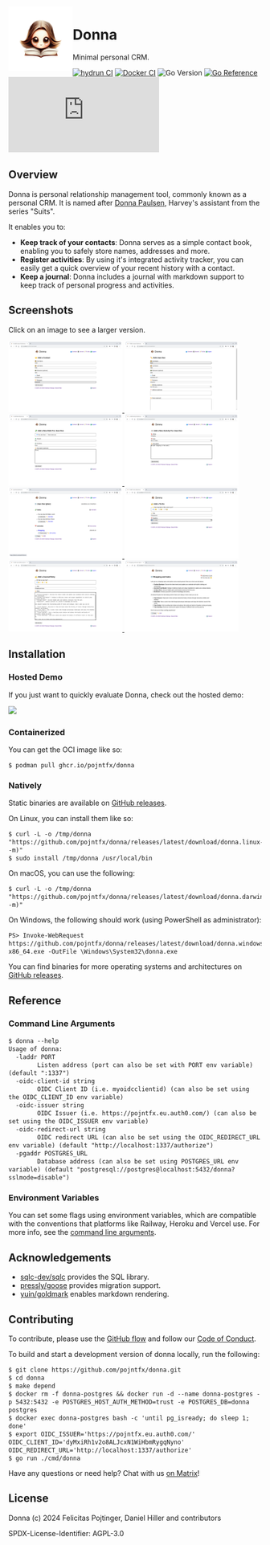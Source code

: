 <img alt="Project icon" style="vertical-align: middle;" src="./docs/icon.svg" width="128" height="128" align="left">

# Donna

Minimal personal CRM.

[![hydrun CI](https://github.com/pojntfx/donna/actions/workflows/hydrun.yaml/badge.svg)](https://github.com/pojntfx/donna/actions/workflows/hydrun.yaml)
[![Docker CI](https://github.com/pojntfx/donna/actions/workflows/docker.yaml/badge.svg)](https://github.com/pojntfx/donna/actions/workflows/docker.yaml)
![Go Version](https://img.shields.io/badge/go%20version-%3E=1.21-61CFDD.svg)
[![Go Reference](https://pkg.go.dev/badge/github.com/pojntfx/donna.svg)](https://pkg.go.dev/github.com/pojntfx/donna)
[![Matrix](https://img.shields.io/matrix/donna:matrix.org)](https://matrix.to/#/#donna:matrix.org?via=matrix.org)

## Overview

Donna is personal relationship management tool, commonly known as a personal CRM. It is named after [Donna Paulsen](https://suits.fandom.com/wiki/Donna_Paulsen), Harvey's assistant from the series "Suits".

It enables you to:

- **Keep track of your contacts**: Donna serves as a simple contact book, enabling you to safely store names, addresses and more.
- **Register activities**: By using it's integrated activity tracker, you can easily get a quick overview of your recent history with a contact.
- **Keep a journal**: Donna includes a journal with markdown support to keep track of personal progress and activities.

## Screenshots

Click on an image to see a larger version.

<a display="inline" href="./docs/screenshot-add-contact.png?raw=true">
<img src="./docs/screenshot-add-contact.png" width="45%" alt="Screenshot of the add contact screen" title="Screenshot of the add contact screen">
</a>

<a display="inline" href="./docs/screenshot-edit-contact.png?raw=true">
<img src="./docs/screenshot-edit-contact.png" width="45%" alt="Screenshot of the edit contact screen" title="Screenshot of the edit contact screen">
</a>

<a display="inline" href="./docs/screenshot-add-debt.png?raw=true">
<img src="./docs/screenshot-add-debt.png" width="45%" alt="Screenshot of the add debt screen" title="Screenshot of the add debt screen">
</a>

<a display="inline" href="./docs/screenshot-add-activity.png?raw=true">
<img src="./docs/screenshot-add-activity.png" width="45%" alt="Screenshot of the add activity screen" title="Screenshot of the add activity screen">
</a>

<a display="inline" href="./docs/screenshot-view-contact.png?raw=true">
<img src="./docs/screenshot-view-contact.png" width="45%" alt="Screenshot of the view contact screen" title="Screenshot of the view contact screen">
</a>

<a display="inline" href="./docs/screenshot-add-todo.png?raw=true">
<img src="./docs/screenshot-add-todo.png" width="45%" alt="Screenshot of the add todo screen" title="Screenshot of the add todo screen">
</a>

<a display="inline" href="./docs/screenshot-add-journal.png?raw=true">
<img src="./docs/screenshot-add-journal.png" width="45%" alt="Screenshot of the add journal screen" title="Screenshot of the add journal screen">
</a>

<a display="inline" href="./docs/screenshot-view-journal.png?raw=true">
<img src="./docs/screenshot-view-journal.png" width="45%" alt="Screenshot of the view journal screen" title="Screenshot of the view journal screen">
</a>

## Installation

### Hosted Demo

If you just want to quickly evaluate Donna, check out the hosted demo:

[<img src="https://github.com/pojntfx/webnetesctl/raw/main/img/launch.png" width="240">](https://donna-demo.vercel.app/)

### Containerized

You can get the OCI image like so:

```shell
$ podman pull ghcr.io/pojntfx/donna
```

### Natively

Static binaries are available on [GitHub releases](https://github.com/pojntfx/donna/releases).

On Linux, you can install them like so:

```shell
$ curl -L -o /tmp/donna "https://github.com/pojntfx/donna/releases/latest/download/donna.linux-$(uname -m)"
$ sudo install /tmp/donna /usr/local/bin
```

On macOS, you can use the following:

```shell
$ curl -L -o /tmp/donna "https://github.com/pojntfx/donna/releases/latest/download/donna.darwin-$(uname -m)"
```

On Windows, the following should work (using PowerShell as administrator):

```shell
PS> Invoke-WebRequest https://github.com/pojntfx/donna/releases/latest/download/donna.windows-x86_64.exe -OutFile \Windows\System32\donna.exe
```

You can find binaries for more operating systems and architectures on [GitHub releases](https://github.com/pojntfx/donna/releases).

## Reference

### Command Line Arguments

```shell
$ donna --help
Usage of donna:
  -laddr PORT
    	Listen address (port can also be set with PORT env variable) (default ":1337")
  -oidc-client-id string
    	OIDC Client ID (i.e. myoidcclientid) (can also be set using the OIDC_CLIENT_ID env variable)
  -oidc-issuer string
    	OIDC Issuer (i.e. https://pojntfx.eu.auth0.com/) (can also be set using the OIDC_ISSUER env variable)
  -oidc-redirect-url string
    	OIDC redirect URL (can also be set using the OIDC_REDIRECT_URL env variable) (default "http://localhost:1337/authorize")
  -pgaddr POSTGRES_URL
    	Database address (can also be set using POSTGRES_URL env variable) (default "postgresql://postgres@localhost:5432/donna?sslmode=disable")
```

### Environment Variables

You can set some flags using environment variables, which are compatible with the conventions that platforms like Railway, Heroku and Vercel use. For more info, see the [command line arguments](#command-line-arguments).

## Acknowledgements

- [sqlc-dev/sqlc](https://github.com/sqlc-dev/sqlc) provides the SQL library.
- [pressly/goose](https://github.com/pressly/goose) provides migration support.
- [yuin/goldmark](https://github.com/yuin/goldmark) enables markdown rendering.

## Contributing

To contribute, please use the [GitHub flow](https://guides.github.com/introduction/flow/) and follow our [Code of Conduct](./CODE_OF_CONDUCT.md).

To build and start a development version of donna locally, run the following:

```shell
$ git clone https://github.com/pojntfx/donna.git
$ cd donna
$ make depend
$ docker rm -f donna-postgres && docker run -d --name donna-postgres -p 5432:5432 -e POSTGRES_HOST_AUTH_METHOD=trust -e POSTGRES_DB=donna postgres
$ docker exec donna-postgres bash -c 'until pg_isready; do sleep 1; done'
$ export OIDC_ISSUER='https://pojntfx.eu.auth0.com/' OIDC_CLIENT_ID='dyMxiRh1v2o8ALJcxN1WiHbmRygqNyno' OIDC_REDIRECT_URL='http://localhost:1337/authorize'
$ go run ./cmd/donna
```

Have any questions or need help? Chat with us [on Matrix](https://matrix.to/#/#donnadev:matrix.org?via=matrix.org)!

## License

Donna (c) 2024 Felicitas Pojtinger, Daniel Hiller and contributors

SPDX-License-Identifier: AGPL-3.0
